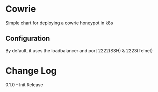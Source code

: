 # Cowrie

Simple chart for deploying a cowrie honeypot in k8s

## Configuration

By default, it uses the loadbalancer and port 2222(SSH) & 2223(Telnet)

# Change Log

0.1.0 - Init Release